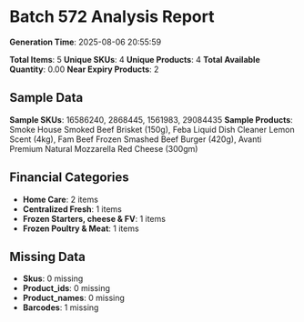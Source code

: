 # Batch 572 Analysis Report

**Generation Time**: 2025-08-06 20:55:59

**Total Items**: 5
**Unique SKUs**: 4
**Unique Products**: 4
**Total Available Quantity**: 0.00
**Near Expiry Products**: 2

## Sample Data
**Sample SKUs**: 16586240, 2868445, 1561983, 29084435
**Sample Products**: Smoke House Smoked Beef Brisket (150g), Feba Liquid Dish Cleaner Lemon Scent (4kg), Fam Beef Frozen Smashed Beef Burger (420g), Avanti Premium Natural Mozzarella Red Cheese (300gm)

## Financial Categories
- **Home Care**: 2 items
- **Centralized Fresh**: 1 items
- **Frozen Starters, cheese & FV**: 1 items
- **Frozen Poultry & Meat**: 1 items

## Missing Data
- **Skus**: 0 missing
- **Product_ids**: 0 missing
- **Product_names**: 0 missing
- **Barcodes**: 1 missing
